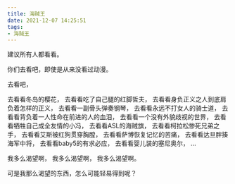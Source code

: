 ```yaml
---
title: 海贼王
date: 2021-12-07 14:25:51
tags:
- 海贼王
---
```

建议所有人都看看。
<!-- more -->

你们去看吧，即使是从来没看过动漫。

去看吧，

去看看冬岛的樱花，
去看看吃了自己腿的红脚哲夫，
去看看身负正义之人到底肩负着怎样的正义，
去看看一副骨头弹奏钢琴，
去看看永远不打女人的骑士道，
去看看背负着一人性命在前进的人的血泪，
去看看一个没有外貌歧视的世界，
去看看牺牲自己成全友情的小冯，
去看看ASL的海贼旗，
去看看柯拉松惨死兄弟之手，
去看看艾斯被红狗贯穿胸膛，
去看看萨博恢复记忆的苦痛，
去看看达旦胖揍海军中将，
去看看baby5的有求必应，
去看看婴儿装的塞尼奥尔，
...

我多么渴望啊，
我多么渴望啊，
我多么渴望啊。

可是我那么渴望的东西，怎么可能轻易得到呢？
